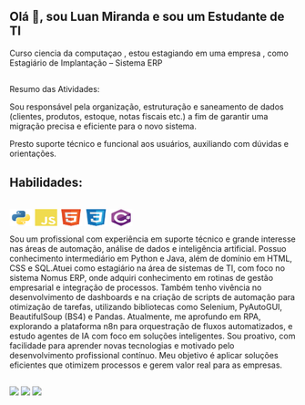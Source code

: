 ## Olá 👋, sou Luan Miranda e sou um Estudante de TI
Curso ciencia da computaçao , estou estagiando em uma empresa , como Estagiário de Implantação – Sistema ERP
##
Resumo das Atividades:

Sou responsável pela organização, estruturação e saneamento de dados (clientes, produtos, estoque, notas fiscais etc.) a fim de garantir uma migração precisa e eficiente para o novo sistema.

Presto suporte técnico e funcional aos usuários, auxiliando com dúvidas e orientações.

##

## Habilidades:
<div style="display: inline_block"><br>
  <img align="center" alt="Luan-Python" height="30" width="40" src="https://raw.githubusercontent.com/devicons/devicon/master/icons/python/python-original.svg">
  <img align="center" alt="Luan-Js" height="30" width="40" src="https://raw.githubusercontent.com/devicons/devicon/master/icons/javascript/javascript-plain.svg">
  <img align="center" alt="Luan-HTML" height="30" width="40" src="https://raw.githubusercontent.com/devicons/devicon/master/icons/html5/html5-original.svg">
  <img align="center" alt="Luan-CSS" height="30" width="40" src="https://raw.githubusercontent.com/devicons/devicon/master/icons/css3/css3-original.svg">
  <img align="center" alt="Luan-Csharp" height="30" width="40" src="https://raw.githubusercontent.com/devicons/devicon/master/icons/csharp/csharp-original.svg">
  
Sou um profissional com experiência em suporte técnico e grande interesse nas áreas de automação, análise de dados e inteligência artificial. Possuo conhecimento intermediário em Python e Java, além de domínio em HTML, CSS e SQL.Atuei como estagiário na área de sistemas de TI, com foco no sistema Nomus ERP, onde adquiri conhecimento em rotinas de gestão empresarial e integração de processos. Também tenho vivência no desenvolvimento de dashboards e na criação de scripts de automação para otimização de tarefas, utilizando bibliotecas como Selenium, PyAutoGUI, BeautifulSoup (BS4) e Pandas.
Atualmente, me aprofundo em RPA, explorando a plataforma n8n para orquestração de fluxos automatizados, e estudo agentes de IA com foco em soluções inteligentes.
Sou proativo, com facilidade para aprender novas tecnologias e motivado pelo desenvolvimento profissional contínuo. Meu objetivo é aplicar soluções eficientes que otimizem processos e gerem valor real para as empresas.         
          
</div>

## 

<div> 
  <a href="" target="_blank"><img src="https://img.shields.io/badge/-Instagram-%23E4405F?style=for-the-badge&logo=instagram&logoColor=white" target="_blank"></a>
  <a href = "luan.oliveira0602@gmail.com"><img src="https://img.shields.io/badge/-Gmail-%23333?style=for-the-badge&logo=gmail&logoColor=white" target="_blank"></a>
  <a href="https://www.linkedin.com/in/luan-miranda0602/" target="_blank"><img src="https://img.shields.io/badge/-LinkedIn-%230077B5?style=for-the-badge&logo=linkedin&logoColor=white" target="_blank"></a> 
</div>
